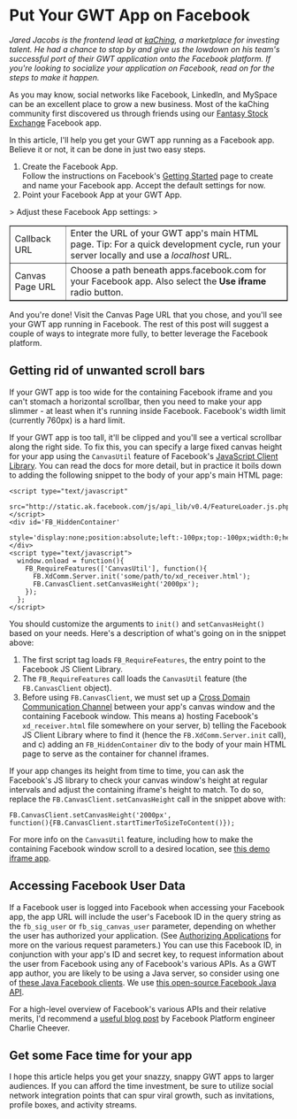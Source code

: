 # Put Your GWT App on Facebook #

_Jared Jacobs is the frontend lead at [kaChing](http://www.kaching.com), a marketplace for investing talent. He had a chance to stop by and give us the lowdown on his team's successful port of their GWT application onto the Facebook platform. If you're looking to socialize your application on Facebook, read on for the steps to make it happen._

As you may know, social networks like Facebook, LinkedIn, and MySpace can be an excellent place to grow a new business. Most of the kaChing community first discovered us through friends using our [Fantasy Stock Exchange](http://www.facebook.com/apps/application.php?id=2339204748) Facebook app.

In this article, I'll help you get your GWT app running as a Facebook app. Believe it or not, it can be done in just two easy steps.

<ol><li>Create the Facebook App.<br>
Follow the instructions on Facebook's <a href='http://developers.facebook.com/get_started.php'>Getting Started</a> page to create and name your Facebook app. Accept the default settings for now.</li>

<li>Point your Facebook App at your GWT App.</li></ol>
> Adjust these Facebook App settings:
> <table border='1'><tr><td>Callback URL</td><td>Enter the URL of your GWT app's main HTML page. Tip: For a quick development cycle, run your server locally and use a <i>localhost</i> URL.</td></tr><tr><td>Canvas Page URL</td><td>Choose a path beneath apps.facebook.com for your Facebook app. Also select the <b>Use iframe</b> radio button.</td></tr></table>


And you're done! Visit the Canvas Page URL that you chose, and you'll see your GWT app running in Facebook. The rest of this post will suggest a couple of ways to integrate more fully, to better leverage the Facebook platform.

## Getting rid of unwanted scroll bars ##

If your GWT app is too wide for the containing Facebook iframe and you can't stomach a horizontal scrollbar, then you need to make your app slimmer - at least when it's running inside Facebook. Facebook's width limit (currently 760px) is a hard limit.

If your GWT app is too tall, it'll be clipped and you'll see a vertical scrollbar along the right side. To fix this, you can specify a large fixed canvas height for your app using the `CanvasUtil` feature of Facebook's [JavaScript Client Library](http://wiki.developers.facebook.com/index.php/JavaScript_Client_Library). You can read the docs for more detail, but in practice it boils down to adding the following snippet to the body of your app's main HTML page:
```
<script type="text/javascript" 
  src="http://static.ak.facebook.com/js/api_lib/v0.4/FeatureLoader.js.php">
</script>
<div id='FB_HiddenContainer' 
  style='display:none;position:absolute;left:-100px;top:-100px;width:0;height:0'>
</div>
<script type="text/javascript">
  window.onload = function(){
    FB_RequireFeatures(['CanvasUtil'], function(){
      FB.XdComm.Server.init('some/path/to/xd_receiver.html');
      FB.CanvasClient.setCanvasHeight('2000px');
    });
  };
</script>
```

You should customize the arguments to `init()` and `setCanvasHeight()` based on your needs. Here's a description of what's going on in the snippet above:

<ol><li>The first script tag loads <code>FB_RequireFeatures</code>, the entry point to the Facebook JS Client Library.</li>
<li>The <code>FB_RequireFeatures</code> call loads the <code>CanvasUtil</code> feature (the <code>FB.CanvasClient</code> object).</li>
<li>Before using <code>FB.CanvasClient</code>, we must set up a <a href='http://wiki.developers.facebook.com/index.php/Cross_Domain_Communication_Channel'>Cross Domain Communication Channel</a> between your app's canvas window and the containing Facebook window. This means a) hosting Facebook's <code>xd_receiver.html</code> file somewhere on your server, b) telling the Facebook JS Client Library where to find it (hence the <code>FB.XdComm.Server.init</code> call), and c) adding an <code>FB_HiddenContainer</code> div to the body of your main HTML page to serve as the container for channel iframes.</li></ol>

If your app changes its height from time to time, you can ask the Facebook's JS library to check your canvas window's height at regular intervals and adjust the containing iframe's height to match. To do so, replace the `FB.CanvasClient.setCanvasHeight` call in the snippet above with:
```
FB.CanvasClient.setCanvasHeight('2000px',
function(){FB.CanvasClient.startTimerToSizeToContent()});
```

For more info on the `CanvasUtil` feature, including how to make the containing Facebook window scroll to a desired location, see [this demo iframe app](http://apps.facebook.com/wzhu_public_resize/).

## Accessing Facebook User Data ##

If a Facebook user is logged into Facebook when accessing your Facebook app, the app URL will include the user's Facebook ID in the query string as the `fb_sig_user` or `fb_sig_canvas_user` parameter, depending on whether the user has authorized your application. (See [Authorizing Applications](http://wiki.developers.facebook.com/index.php/Authorizing_Applications) for more on the various request parameters.) You can use this Facebook ID, in conjunction with your app's ID and secret key, to request information about the user from Facebook using any of Facebook's various APIs. As a GWT app author, you are likely to be using a Java server, so consider using one of [these Java Facebook clients](http://wiki.developers.facebook.com/index.php/Java#Alternative_Java_clients). We use [this open-source Facebook Java API](http://code.google.com/p/facebook-java-api/).

For a high-level overview of Facebook's various APIs and their relative merits, I'd recommend a [useful blog post](http://www.ccheever.com/blog/?p=10) by Facebook Platform engineer Charlie Cheever.

## Get some Face time for your app ##

I hope this article helps you get your snazzy, snappy GWT apps to larger audiences. If you can afford the time investment, be sure to utilize social network integration points that can spur viral growth, such as invitations, profile boxes, and activity streams.